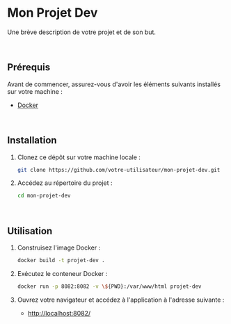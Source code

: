 # Mon Projet Dev

Une brève description de votre projet et de son but.

<br />

## Prérequis

Avant de commencer, assurez-vous d'avoir les éléments suivants installés sur votre machine :

- [Docker](https://www.docker.com/get-started)

<br />

## Installation

1. Clonez ce dépôt sur votre machine locale :

   ```bash
   git clone https://github.com/votre-utilisateur/mon-projet-dev.git
   ```
   
2. Accédez au répertoire du projet :

   ```bash
   cd mon-projet-dev
   ```

<br />

## Utilisation

1. Construisez l'image Docker :

   ```bash
   docker build -t projet-dev .
   ```
   
2. Exécutez le conteneur Docker :

   ```bash
   docker run -p 8082:8082 -v \${PWD}:/var/www/html projet-dev
   ```

3. Ouvrez votre navigateur et accédez à l'application à l'adresse suivante :

   - [http://localhost:8082/](http://localhost:8082/)
